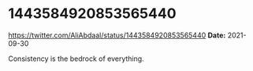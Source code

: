 # 1443584920853565440
https://twitter.com/AliAbdaal/status/1443584920853565440
**Date:** 2021-09-30

Consistency is the bedrock of everything.
